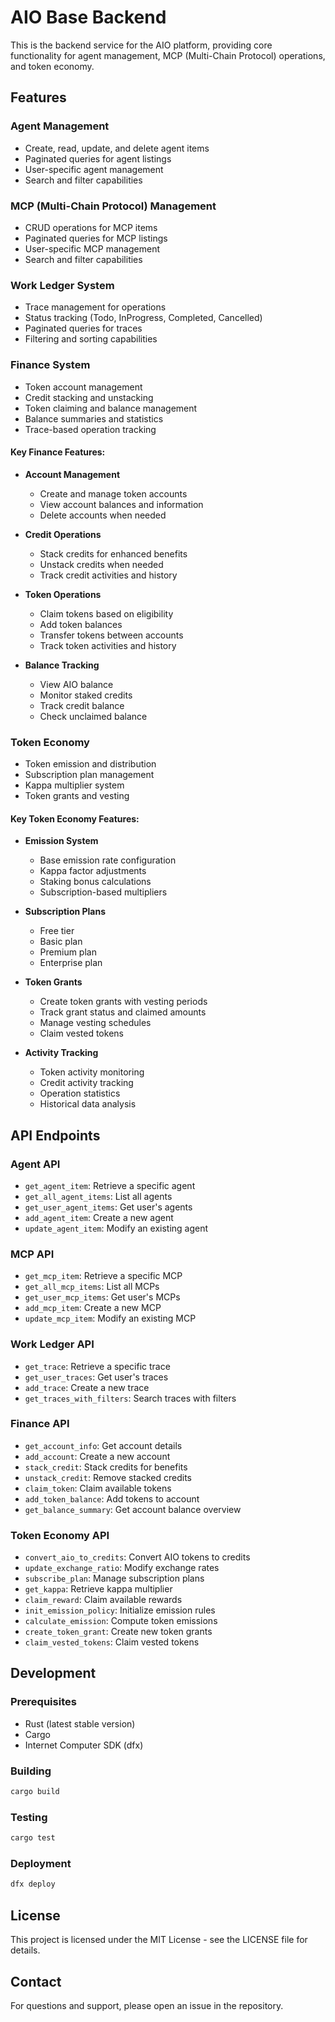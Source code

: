 # AIO Base Backend

This is the backend service for the AIO platform, providing core functionality for agent management, MCP (Multi-Chain Protocol) operations, and token economy.

## Features

### Agent Management
- Create, read, update, and delete agent items
- Paginated queries for agent listings
- User-specific agent management
- Search and filter capabilities

### MCP (Multi-Chain Protocol) Management
- CRUD operations for MCP items
- Paginated queries for MCP listings
- User-specific MCP management
- Search and filter capabilities

### Work Ledger System
- Trace management for operations
- Status tracking (Todo, InProgress, Completed, Cancelled)
- Paginated queries for traces
- Filtering and sorting capabilities

### Finance System
- Token account management
- Credit stacking and unstacking
- Token claiming and balance management
- Balance summaries and statistics
- Trace-based operation tracking

#### Key Finance Features:
- **Account Management**
  - Create and manage token accounts
  - View account balances and information
  - Delete accounts when needed

- **Credit Operations**
  - Stack credits for enhanced benefits
  - Unstack credits when needed
  - Track credit activities and history

- **Token Operations**
  - Claim tokens based on eligibility
  - Add token balances
  - Transfer tokens between accounts
  - Track token activities and history

- **Balance Tracking**
  - View AIO balance
  - Monitor staked credits
  - Track credit balance
  - Check unclaimed balance

### Token Economy
- Token emission and distribution
- Subscription plan management
- Kappa multiplier system
- Token grants and vesting

#### Key Token Economy Features:
- **Emission System**
  - Base emission rate configuration
  - Kappa factor adjustments
  - Staking bonus calculations
  - Subscription-based multipliers

- **Subscription Plans**
  - Free tier
  - Basic plan
  - Premium plan
  - Enterprise plan

- **Token Grants**
  - Create token grants with vesting periods
  - Track grant status and claimed amounts
  - Manage vesting schedules
  - Claim vested tokens

- **Activity Tracking**
  - Token activity monitoring
  - Credit activity tracking
  - Operation statistics
  - Historical data analysis

## API Endpoints

### Agent API
- `get_agent_item`: Retrieve a specific agent
- `get_all_agent_items`: List all agents
- `get_user_agent_items`: Get user's agents
- `add_agent_item`: Create a new agent
- `update_agent_item`: Modify an existing agent

### MCP API
- `get_mcp_item`: Retrieve a specific MCP
- `get_all_mcp_items`: List all MCPs
- `get_user_mcp_items`: Get user's MCPs
- `add_mcp_item`: Create a new MCP
- `update_mcp_item`: Modify an existing MCP

### Work Ledger API
- `get_trace`: Retrieve a specific trace
- `get_user_traces`: Get user's traces
- `add_trace`: Create a new trace
- `get_traces_with_filters`: Search traces with filters

### Finance API
- `get_account_info`: Get account details
- `add_account`: Create a new account
- `stack_credit`: Stack credits for benefits
- `unstack_credit`: Remove stacked credits
- `claim_token`: Claim available tokens
- `add_token_balance`: Add tokens to account
- `get_balance_summary`: Get account balance overview

### Token Economy API
- `convert_aio_to_credits`: Convert AIO tokens to credits
- `update_exchange_ratio`: Modify exchange rates
- `subscribe_plan`: Manage subscription plans
- `get_kappa`: Retrieve kappa multiplier
- `claim_reward`: Claim available rewards
- `init_emission_policy`: Initialize emission rules
- `calculate_emission`: Compute token emissions
- `create_token_grant`: Create new token grants
- `claim_vested_tokens`: Claim vested tokens

## Development

### Prerequisites
- Rust (latest stable version)
- Cargo
- Internet Computer SDK (dfx)

### Building
```bash
cargo build
```

### Testing
```bash
cargo test
```

### Deployment
```bash
dfx deploy
```

## License
This project is licensed under the MIT License - see the LICENSE file for details.

## Contact
For questions and support, please open an issue in the repository.
